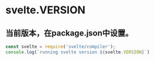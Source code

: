 # svelte.VERSION

## 当前版本，在package.json中设置。

```js
const svelte = require('svelte/compiler');
console.log(`running svelte version ${svelte.VERSION}`)
```
